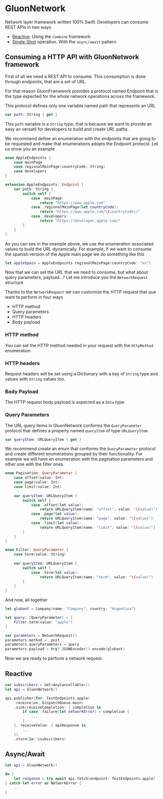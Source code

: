 # GluonNetwork

Network layer framework written 100% Swift. Developers can consume REST APIs in two ways

* [Reactive](#reactive). Using the `Combine` framework
* [Single-Shot](#async/await) operation. With the `async/await` pattern

## Consuming a HTTP API with GluonNetwork framework

First of all we need a REST API to consume. This consumption is done through endpoints, that are a set of URL.

For that reason GluonFramework provides a protocol named Endpoint that is the type expected for the whole network operations across the framework.

This protocol defines only one variable named path that represents an URL

```swift
var path: String { get }
```

This `path` variable is a `String` type, that is because we want to provide an easy an versatil for developers to build and create URL paths.

We recommend define an enumeration with the endpoints that are going to be requested and make that enumerations adopts the Endpoint protocol. Let us show you an example

```swift
enum AppleEndpoints {
    case mainPage
    case regionalMainPage(countryCode: String)
    case developers
}

extension AppleEndpoints: Endpoint {
    var path: String {
        switch self {
            case .mainPage:
                return "https://www.apple.com"
            case .regionalMainPage(let countryCode):
                return "https://www.apple.com/\(countryCode)/"
            case .developers:
                return "https://developer.apple.com/"
        }
    }
}
```

As you can see in the example above, we use the enumeration associated values to build the URL dynamically. For example, if we want to consume the spanish version of the Apple main page we do something like this

```swift
let appleSpain = AppleEndpoints.regionalMainPage(countryCode: "es")
```

Now that we can set the URL that we need to consume, but what about query parameters, payload...? Let me introduce you the `NetworkRequest` structure  

Thanks to the `NetworkRequest` we can customize the HTTP request that que want to perform in four ways

* HTTP method
* Query parameters
* HTTP headers
* Body payload

### HTTP method
You can set the HTTP method needed in your request with the `HttpMethod` enumeration

### HTTP headers
Request headers will be set using a Dictionary with a key of `String` type and values with `String` values too.

### Body Payload
The HTTP request body payload is expected as a `Data` type

### Query Parameters
The URL query items in GluonNetwork conforms the `QueryParameter` protocol thar defines a property named `queryItem` of type `URLQueryItem`

```swift
var queryItem: URLQueryItem { get }
```

We recommend create an enum that conforms the `QueryParameter` protocol and create different enumerations grouped by their functionality. For example we will have en enumeration with the pagination parameters and other one with the filter ones.

```swift
enum Pagination: QueryParameter {
    case offset(value: Int)
    case page(value: Int)
    case limit(value: Int)
    
    var queryItem: URLQueryItem {
        switch self {
            case .offset(let value): 
                return URLQueryItem(name: "offset", value: "\(value)")
            case .page(let value): 
                return URLQueryItem(name: "page", value: "\(value)")
            case .limit(let value): 
                return URLQueryItem(name: "limit", value: "\(value)")
        }
    }
}

enum Filter: QueryParameter {
    case term(value: String)
    
    var queryItem: URLQueryItem {
        switch self {
            case .term(let value): 
                return URLQueryItem(name: "term", value: "\(value)")
        }
    }
}
```

And now, all together

```swift
let globant = Company(name: "Company", country: "Argentina")

let query: [QueryParameter] = [
    Filter.term(value: "apple")
]

var parameters = NetworkRequest()
parameters.method = .post
parameters.queryParameters = query
parameters.payload = try? JSONEncoder().encode(globant)
```

Now we are ready to perform a network request.

## Reactive

```swift
var subscribers = Set<AnyCancellable>()
let api = GluonNetwork()

api.publisher(for: TestEndpoints.apple)
    .receive(on: DispatchQueue.main)
    .sink(receiveCompletion: { completion in
        if case .failure(let networkError) = completion {
            ...
        }
    }, receiveValue: { apiResponse in
        ...
    })
    .store(in: &subscribers)
```

## Async/Await

```swift
let api = GluonNetwork()

do {
    let response = try await api.fetch(endpoint: TestEndpoints.apple)
} catch let error as NetworkError {
    ...
}
```
